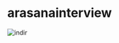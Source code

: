 # arasanainterview
![indir](https://user-images.githubusercontent.com/62469567/206857510-ca7d905b-b2cb-438a-ada5-62def02a5b2c.png)

